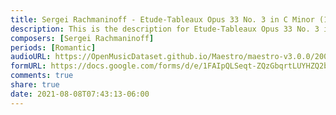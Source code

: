 ```yaml
---
title: Sergei Rachmaninoff - Etude-Tableaux Opus 33 No. 3 in C Minor (1)
description: This is the description for Etude-Tableaux Opus 33 No. 3 in C Minor by Sergei Rachmaninoff
composers: [Sergei Rachmaninoff]
periods: [Romantic]
audioURL: https://OpenMusicDataset.github.io/Maestro/maestro-v3.0.0/2004/MIDI-Unprocessed_SMF_02_R1_2004_01-05_ORIG_MID--AUDIO_02_R1_2004_06_Track06_wav.midi
formURL: https://docs.google.com/forms/d/e/1FAIpQLSeqt-ZQzGbqrtLUYHZQ2bvg5qkS-MMQ8lxmRiCRvuWRv3--4Q/viewform
comments: true
share: true
date: 2021-08-08T07:43:13-06:00
---
```

